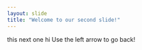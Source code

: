 ```yaml
---
layout: slide
title: "Welcome to our second slide!"
---
```

this next one hi
Use the left arrow to go back!
